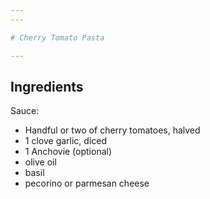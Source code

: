 ```yaml
---
---

# Cherry Tomato Pasta

---
```


## Ingredients

Sauce:

- Handful or two of cherry tomatoes, halved
- 1 clove garlic, diced
- 1 Anchovie (optional)
- olive oil
- basil
- pecorino or parmesan cheese
